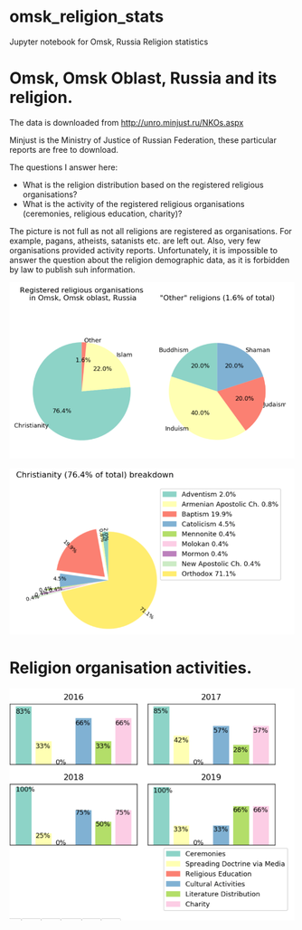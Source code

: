 # omsk_religion_stats
Jupyter notebook for Omsk, Russia Religion statistics

# Omsk, Omsk Oblast, Russia and its religion.

The data is downloaded from http://unro.minjust.ru/NKOs.aspx 

Minjust is the Ministry of Justice of Russian Federation, these particular reports are free to download. 

The questions I answer here:

* What is the religion distribution based on the registered religious organisations?
* What is the activity of the registered religious organisations (ceremonies, religious education, charity)?

The picture is not full as not all religions are registered as organisations. For example, pagans, atheists, satanists etc. are left out. Also, very few organisations provided activity reports.
Unfortunately, it is impossible to answer the question about the religion demographic data, as it is forbidden by law to publish suh information.

![Religions](https://github.com/DariaKnyazeva/omsk_religion_stats/blob/main/images/religions.png?raw=true)

![Christianity](https://github.com/DariaKnyazeva/omsk_religion_stats/blob/main/images/christianity.png?raw=True)

# Religion organisation activities.

![Activities](https://github.com/DariaKnyazeva/omsk_religion_stats/blob/main/images/activities.png?raw=True)

